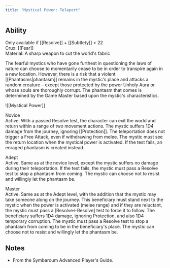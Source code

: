 ```yaml
---
title: "Mystical Power: Teleport"
---
```

## Ability
Only available if [[Resolve]] + [[Subtlety]] > 22<br>Crux: [[Fear]]<br>Material: A sharp weapon to cut the world's fabric

The fearful mystics who have gone furthest in questioning the laws of nature can choose to momentarily cease to be in order to transpire again in a new location. However, there is a risk that a violent [[Phantasms|phantasm]] remains in the mystic's place and attacks a random creature – except those protected by the power Unholy Aura or whose souls are thoroughly corrupt. The phantasm that comes is determined by the Game Master based upon the mystic's characteristics.

![[Mystical Power]]

Novice<br>Active. With a passed Resolve test, the character can exit the world and return within a range of two movement actions. The mystic suffers 1D4 damage from the journey, ignoring [[Protection]]. The teleportation does not trigger a Free Attack, even if withdrawing from melee. The mystic must see the return location when the mystical power is activated. If the test fails, an enraged phantasm is created instead.

Adept<br>Active. Same as at the novice level, except the mystic suffers no damage during their teleportation. If the test fails, the mystic must pass a Resolve test to stop a phantasm from coming. The mystic can choose not to resist and willingly let the phantasm be.

Master<br>Active. Same as at the Adept level, with the addition that the mystic may take someone along on the journey. This beneficiary must stand next to the mystic when the power is activated (melee range) and if they are reluctant, the mystic must pass a \[Resolve←Resolve\] test to force it to follow. The beneficiary suffers 1D4 damage, ignoring Protection, and also 1D4 temporary corruption. The mystic must pass a Resolve test to stop a phantasm from coming to be in the beneficiary's place. The mystic can choose not to resist and willingly let the phantasm be.
## Notes
* From the Symbaroum Advanced Player's Guide.
